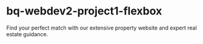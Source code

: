 # bq-webdev2-project1-flexbox
Find your perfect match with our extensive property website and expert real estate guidance.
